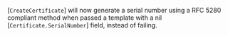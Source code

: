 [`CreateCertificate`] will now generate a serial number using a RFC 5280
compliant method when passed a template with a nil [`Certificate.SerialNumber`]
field, instead of failing.